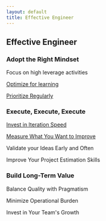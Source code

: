 ```yaml
---
layout: default
title: Effective Engineer
---
```

## Effective Engineer
### Adopt the Right Mindset

Focus on high leverage activities

[Optimize for learning](/2017/07/04/optimize-for-learning/)

[Prioritize Regularly](/2017/07/05/prioritize-regularly/)

### Execute, Execute, Execute

[Invest in Iteration Speed](/2017/07/07/invest-in-iteration-speed/)

[Measure What You Want to Improve](/2017/07/09/measure/)

Validate your Ideas Early and Often

Improve Your Project Estimation Skills

### Build Long-Term Value

Balance Quality with Pragmatism

Minimize Operational Burden

Invest in Your Team's Growth

